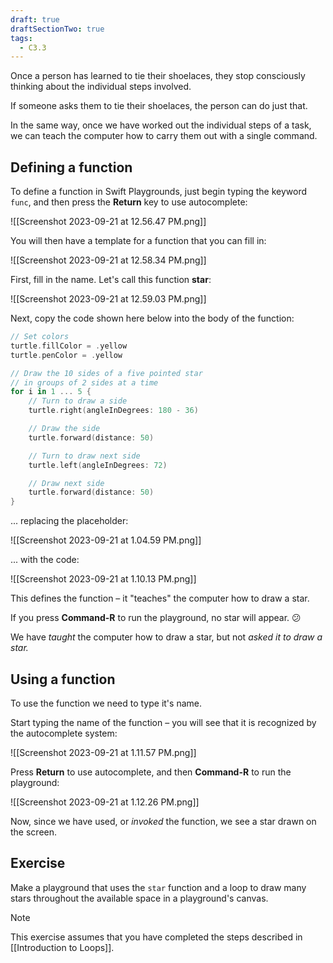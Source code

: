 ```yaml
---
draft: true
draftSectionTwo: true
tags:
  - C3.3
---
```

Once a person has learned to tie their shoelaces, they stop consciously thinking about the individual steps involved.

If someone asks them to tie their shoelaces, the person can do just that.

In the same way, once we have worked out the individual steps of a task, we can teach the computer how to carry them out with a single command.
## Defining a function

To define a function in Swift Playgrounds, just begin typing the keyword `func`, and then press the **Return** key to use autocomplete:

![[Screenshot 2023-09-21 at 12.56.47 PM.png]]

You will then have a template for a function that you can fill in:

![[Screenshot 2023-09-21 at 12.58.34 PM.png]]

First, fill in the name. Let's call this function **star**:

![[Screenshot 2023-09-21 at 12.59.03 PM.png]]

Next, copy the code shown here below into the body of the function:

```swift
// Set colors
turtle.fillColor = .yellow
turtle.penColor = .yellow

// Draw the 10 sides of a five pointed star
// in groups of 2 sides at a time
for i in 1 ... 5 {
	// Turn to draw a side
	turtle.right(angleInDegrees: 180 - 36)

	// Draw the side
	turtle.forward(distance: 50)

	// Turn to draw next side
	turtle.left(angleInDegrees: 72)

	// Draw next side
	turtle.forward(distance: 50)
}
```

... replacing the placeholder:

![[Screenshot 2023-09-21 at 1.04.59 PM.png]]

... with the code:

![[Screenshot 2023-09-21 at 1.10.13 PM.png]]

This defines the function – it "teaches" the computer how to draw a star.

If you press **Command-R** to run the playground, no star will appear. 😕

We have *taught* the computer how to draw a star, but not *asked it to draw a star.*

## Using a function

To use the function we need to type it's name.

Start typing the name of the function – you will see that it is recognized by the autocomplete system:

![[Screenshot 2023-09-21 at 1.11.57 PM.png]]

Press **Return** to use autocomplete, and then **Command-R** to run the playground:

![[Screenshot 2023-09-21 at 1.12.26 PM.png]]

Now, since we have used, or *invoked* the function, we see a star drawn on the screen.

## Exercise

Make a playground that uses the `star` function and a loop to draw many stars throughout the available space in a playground's canvas.

> [!NOTE]
> This exercise assumes that you have completed the steps described in [[Introduction to Loops]].
